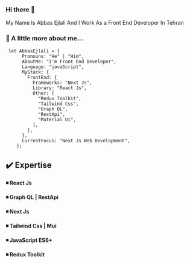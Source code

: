 ### **Hi there** :wave:


My Name Is Abbas Ejlali And I Work As a Front End Developer In Tehran

### :scroll: A little more about me...

```
 let AbbasEjlali = {
      Pronouns: "He" | "Him",
      AboutMe: "I'm Front End Developer",
      Language: "javaScript",
      MyStack: {
        FrontEnd: {
          Frameworks: "Next Js",
          Library: "React Js",
          Other: [
            "Redux Toolkit",
            "Tailwind Css",
            "Graph QL",
            "RestApi",
            "Material Ui",
          ],
        },
      },
      CurrentFocus: "Next Js Web Development",
    };
```
## :heavy_check_mark: Expertise
**:black_medium_small_square: React Js**

**:black_medium_small_square: Graph QL | RestApi**

**:black_medium_small_square: Next Js**

**:black_medium_small_square: Tailwind Css | Mui**

**:black_medium_small_square: JavaScript ES6+**

**:black_medium_small_square: Redux Toolkit**


<!---
abbasejlali/abbasejlali is a ✨ special ✨ repository because its `README.md` (this file) appears on your GitHub profile.
You can click the Preview link to take a look at your changes.
--->
